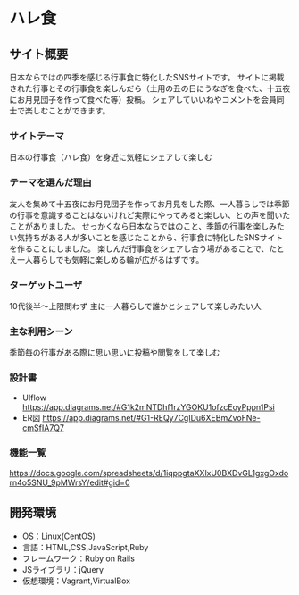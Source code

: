 # ハレ食

## サイト概要
日本ならではの四季を感じる行事食に特化したSNSサイトです。
サイトに掲載された行事とその行事食を楽しんだら（土用の丑の日にうなぎを食べた、十五夜にお月見団子を作って食べた等）投稿。
シェアしていいねやコメントを会員同士で楽しむことができます。

### サイトテーマ
日本の行事食（ハレ食）を身近に気軽にシェアして楽しむ

### テーマを選んだ理由
友人を集めて十五夜にお月見団子を作ってお月見をした際、一人暮らしでは季節の行事を意識することはないけれど実際にやってみると楽しい、との声を聞いたことがありました。
せっかくなら日本ならではのこと、季節の行事を楽しみたい気持ちがある人が多いことを感じたことから、行事食に特化したSNSサイトを作ることにしました。
楽しんだ行事食をシェアし合う場があることで、たとえ一人暮らしでも気軽に楽しめる輪が広がるはずです。

### ターゲットユーザ
10代後半〜上限問わず
主に一人暮らしで誰かとシェアして楽しみたい人

### 主な利用シーン
季節毎の行事がある際に思い思いに投稿や閲覧をして楽しむ

### 設計書
- UIflow https://app.diagrams.net/#G1k2mNTDhf1rzYGOKU1ofzcEoyPppn1Psi
- ER図 https://app.diagrams.net/#G1-REQy7CgIDu6XEBmZvoFNe-cmSfIA7Q7

### 機能一覧
<https://docs.google.com/spreadsheets/d/1iqppgtaXXlxU0BXDvGL1gxgOxdorn4o5SNU_9pMWrsY/edit#gid=0>

## 開発環境
- OS：Linux(CentOS)
- 言語：HTML,CSS,JavaScript,Ruby
- フレームワーク：Ruby on Rails
- JSライブラリ：jQuery
- 仮想環境：Vagrant,VirtualBox
